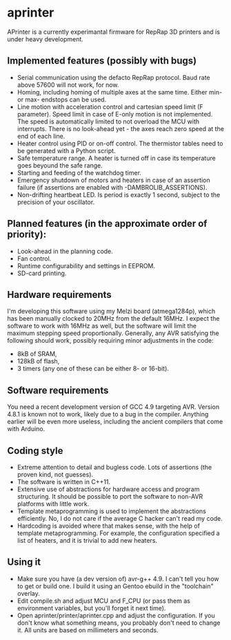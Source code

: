 aprinter
========

APrinter is a currently experimantal firmware for RepRap 3D printers and is under heavy development.

## Implemented features (possibly with bugs)

  * Serial communication using the defacto RepRap protocol. Baud rate above 57600 will not work, for now.
  * Homing, including homing of multiple axes at the same time. Either min- or max- endstops can be used.
  * Line motion with acceleration control and cartesian speed limit (F parameter).
    Speed limit in case of E-only motion is not implemented.
    The speed is automatically limited to not overload the MCU with interrupts.
    There is no look-ahead yet - the axes reach zero speed at the end of each line.
  * Heater control using PID or on-off control. The thermistor tables need to be generated with a Python script.
  * Safe temperature range. A heater is turned off in case its temperature goes beyound the safe range.
  * Starting and feeding of the watchdog timer.
  * Emergency shutdown of motors and heaters in case of an assertion failure
    (if assertions are enabled with -DAMBROLIB_ASSERTIONS).
  * Non-drifting heartbeat LED. Is period is exactly 1 second, subject to the precision of your oscillator.

## Planned features (in the approximate order of priority):

  * Look-ahead in the planning code.
  * Fan control.
  * Runtime configurability and settings in EEPROM.
  * SD-card printing.

## Hardware requirements

I'm developing this software using my Melzi board (atmega1284p),
which has been manually clocked to 20MHz from the default 16MHz.
I expect the software to work with 16MHz as well, but the software will limit the maximum stepping speed
proportionally. Generally, any AVR satisfying the following should work,
possibly requiring minor adjustments in the code:

  * 8kB of SRAM,
  * 128kB of flash,
  * 3 timers (any one of these can be either 8- or 16-bit).

## Software requirements

You need a recent development version of GCC 4.9 targeting AVR.
Version 4.8.1 is known not to work, likely due to a bug in the compiler.
Anything earlier will be even more useless, including the ancient compilers that come with Arduino.

## Coding style

  * Extreme attention to detail and bugless code. Lots of assertions (the proven kind, not guesses).
  * The software is written in C++11.
  * Extensive use of abstractions for hardware access and program structuring.
    It should be possible to port the software to non-AVR platforms with little work.
  * Template metaprogramming is used to implement the abstractions efficiently.
    No, I do not care if the average C hacker can't read my code.
  * Hardcoding is avoided where that makes sense, with the help of template metaprogramming.
    For example, the configuration specified a list of heaters, and it is trivial to add new heaters.

## Using it

  * Make sure you have (a dev version of) avr-g++ 4.9. I can't tell you how to get or build one.
    I build it using an Gentoo ebuild in the "toolchain" overlay.
  * Edit compile.sh and adjust MCU and F_CPU (or pass them as environment variables, but you'll forget it next time).
  * Open aprinter/printer/aprinter.cpp and adjust the configuration.
    If you don't know what something means, you probably don't need to change it.
    All units are based on millimeters and seconds.
